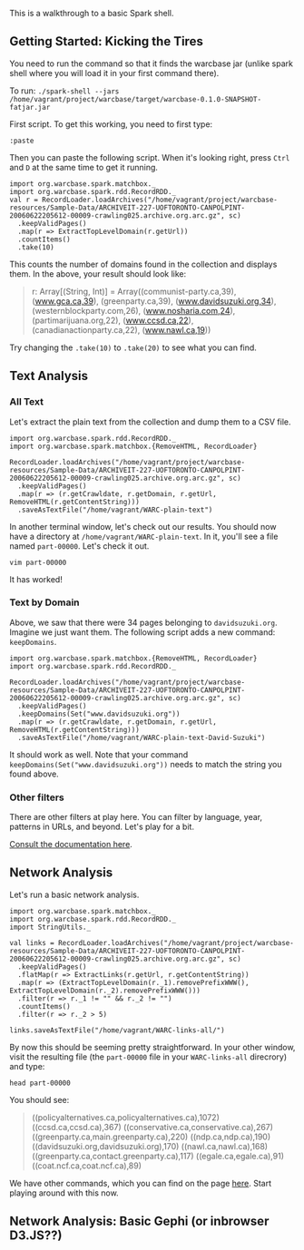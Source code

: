 This is a walkthrough to a basic Spark shell.

## Getting Started: Kicking the Tires

You need to run the command so that it finds the warcbase jar (unlike spark shell where you will load it in your first command there). 

To run: `./spark-shell --jars /home/vagrant/project/warcbase/target/warcbase-0.1.0-SNAPSHOT-fatjar.jar`

First script. To get this working, you need to first type:

```
:paste
```

Then you can paste the following script. When it's looking right, press `Ctrl` and `D` at the same time to get it running.

```
import org.warcbase.spark.matchbox._ 
import org.warcbase.spark.rdd.RecordRDD._ 
val r = RecordLoader.loadArchives("/home/vagrant/project/warcbase-resources/Sample-Data/ARCHIVEIT-227-UOFTORONTO-CANPOLPINT-20060622205612-00009-crawling025.archive.org.arc.gz", sc)
  .keepValidPages()
  .map(r => ExtractTopLevelDomain(r.getUrl))
  .countItems()
  .take(10)
```

This counts the number of domains found in the collection and displays them. In the above, your result should look like:

>r: Array[(String, Int)] = Array((communist-party.ca,39), (www.gca.ca,39), (greenparty.ca,39), (www.davidsuzuki.org,34), (westernblockparty.com,26), (www.nosharia.com,24), (partimarijuana.org,22), (www.ccsd.ca,22), (canadianactionparty.ca,22), (www.nawl.ca,19))

Try changing the `.take(10)` to `.take(20)` to see what you can find.

## Text Analysis

### All Text

Let's extract the plain text from the collection and dump them to a CSV file.

```
import org.warcbase.spark.rdd.RecordRDD._
import org.warcbase.spark.matchbox.{RemoveHTML, RecordLoader}

RecordLoader.loadArchives("/home/vagrant/project/warcbase-resources/Sample-Data/ARCHIVEIT-227-UOFTORONTO-CANPOLPINT-20060622205612-00009-crawling025.archive.org.arc.gz", sc)
  .keepValidPages()
  .map(r => (r.getCrawldate, r.getDomain, r.getUrl, RemoveHTML(r.getContentString)))
  .saveAsTextFile("/home/vagrant/WARC-plain-text")
```

In another terminal window, let's check out our results. You should now have a directory at `/home/vagrant/WARC-plain-text`. In it, you'll see a file named `part-00000`. Let's check it out.

`vim part-00000`

It has worked!

### Text by Domain

Above, we saw that there were 34 pages belonging to `davidsuzuki.org`. Imagine we just want them. The following script adds a new command: `keepDomains`.

```
import org.warcbase.spark.matchbox.{RemoveHTML, RecordLoader}
import org.warcbase.spark.rdd.RecordRDD._

RecordLoader.loadArchives("/home/vagrant/project/warcbase-resources/Sample-Data/ARCHIVEIT-227-UOFTORONTO-CANPOLPINT-20060622205612-00009-crawling025.archive.org.arc.gz", sc)
  .keepValidPages()
  .keepDomains(Set("www.davidsuzuki.org"))
  .map(r => (r.getCrawldate, r.getDomain, r.getUrl, RemoveHTML(r.getContentString)))
  .saveAsTextFile("/home/vagrant/WARC-plain-text-David-Suzuki")
```

It should work as well. Note that your command `keepDomains(Set("www.davidsuzuki.org"))` needs to match the string you found above.

### Other filters

There are other filters at play here. You can filter by language, year, patterns in URLs, and beyond. Let's play for a bit.

[Consult the documentation here](http://lintool.github.io/warcbase-docs/Spark-Extracting-Domain-Level-Plain-Text/). 

## Network Analysis

Let's run a basic network analysis.

```
import org.warcbase.spark.matchbox._
import org.warcbase.spark.rdd.RecordRDD._
import StringUtils._

val links = RecordLoader.loadArchives("/home/vagrant/project/warcbase-resources/Sample-Data/ARCHIVEIT-227-UOFTORONTO-CANPOLPINT-20060622205612-00009-crawling025.archive.org.arc.gz", sc)
  .keepValidPages()
  .flatMap(r => ExtractLinks(r.getUrl, r.getContentString))
  .map(r => (ExtractTopLevelDomain(r._1).removePrefixWWW(), ExtractTopLevelDomain(r._2).removePrefixWWW()))
  .filter(r => r._1 != "" && r._2 != "")
  .countItems()
  .filter(r => r._2 > 5)

links.saveAsTextFile("/home/vagrant/WARC-links-all/")
```

By now this should be seeming pretty straightforward. In your other window, visit the resulting file (the `part-00000` file in your `WARC-links-all` direcrory) and type:

```
head part-00000
```

You should see:

>((policyalternatives.ca,policyalternatives.ca),1072)
((ccsd.ca,ccsd.ca),367)
((conservative.ca,conservative.ca),267)
((greenparty.ca,main.greenparty.ca),220)
((ndp.ca,ndp.ca),190)
((davidsuzuki.org,davidsuzuki.org),170)
((nawl.ca,nawl.ca),168)
((greenparty.ca,contact.greenparty.ca),117)
((egale.ca,egale.ca),91)
((coat.ncf.ca,coat.ncf.ca),89)

We have other commands, which you can find on the page [here](http://lintool.github.io/warcbase-docs/Spark-Analysis-of-Site-Link-Structure/). Start playing around with this now.

## Network Analysis: Basic Gephi (or inbrowser D3.JS??)